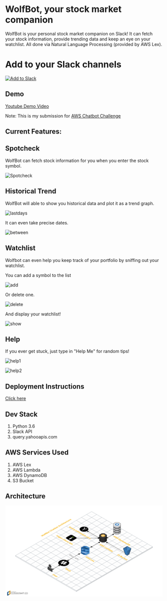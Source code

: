 # WolfBot, your stock market companion

WolfBot is your personal stock market companion on Slack! It can fetch your stock information, provide trending data and keep an eye on your watchlist. All done via Natural Language Processing (provided by AWS Lex).

# Add to your Slack channels
<a href="https://slack.com/oauth/authorize?&client_id=136639530325.213401704019&scope=bot,chat:write:bot,team:read,im:history,channels:history"><img alt="Add to Slack" height="40" width="139" src="https://platform.slack-edge.com/img/add_to_slack.png" srcset="https://platform.slack-edge.com/img/add_to_slack.png 1x, https://platform.slack-edge.com/img/add_to_slack@2x.png 2x" /></a>

## Demo

[Youtube Demo Video](https://youtu.be/qLd8xrJMaSc)

Note: This is my submission for [AWS Chatbot Challenge](https://aws.amazon.com/blogs/aws/announcing-the-aws-chatbot-challenge-create-conversational-intelligent-chatbots-using-amazon-lex-and-aws-lambda/)

## Current Features:

## Spotcheck
WolfBot can fetch stock information for you when you enter the stock symbol.

![Spotcheck](http://i.imgur.com/RBAPwCE.png)

## Historical Trend
WolfBot will able to show you historical data and plot it as a trend graph.

![lastdays](http://i.imgur.com/JZpBBxg.png)

It can even take precise dates.

![between](http://i.imgur.com/WvHWS1s.png)


## Watchlist

Wolfbot can even help you keep track of your portfolio by sniffing out your watchlist.

You can add a symbol to the list

![add](http://i.imgur.com/zzneOGx.png)

Or delete one.

![delete](http://i.imgur.com/0vzUVLD.png)

And display your watchlist!

![show](http://i.imgur.com/7tIoyaZ.png)


## Help
If you ever get stuck, just type in "Help Me" for random tips!

![help1](http://i.imgur.com/4PpyJDd.png)

![help2](http://i.imgur.com/3OgNCka.png)

## Deployment Instructions
[Click here](./Deployment.md)



## Dev Stack

1.	Python 3.6
2.	Slack API
3.	query.yahooapis.com

## AWS Services Used
1.	AWS Lex
2.	AWS Lambda
3.	AWS DynamoDB
4.	S3 Bucket


## Architecture
![Architechture](./WolfBot_Chatbot_Architecture.png)
